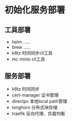 # 初始化服务部署

## 工具部署
- helm          ......
- brew          ......
- k8tz          时间同步cli工具
- mc            minio cli工具

## 服务部署
- k8tz          时间同步
- cert-manager  证书管理
- directpv      本地local path管理
- longhorn      分布式块存储
- traefik       反向代理、负载均衡